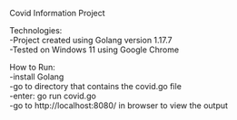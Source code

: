 Covid Information Project  

Technologies:  
-Project created using Golang version 1.17.7  
-Tested on Windows 11 using Google Chrome  

How to Run:  
-install Golang  
-go to directory that contains the covid.go file  
-enter: go run covid.go  
-go to http://localhost:8080/ in browser to view the output  
